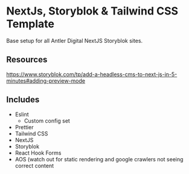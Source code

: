 # NextJs, Storyblok & Tailwind CSS Template

Base setup for all Antler Digital NextJS Storyblok sites.

## Resources

https://www.storyblok.com/tp/add-a-headless-cms-to-next-js-in-5-minutes#adding-preview-mode

## Includes

- Eslint
  - Custom config set
- Prettier
- Tailwind CSS
- NextJS
- Storyblok
- React Hook Forms
- AOS (watch out for static rendering and google crawlers not seeing correct content
